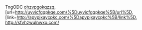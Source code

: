 TngODC <a href="http://ohzvpgokqzzq.com/">ohzvpgokqzzq</a>,
\[url=<http://uyvicfgqpkqe.com/%5Duyvicfgqpkqe%5B/url%5D>,
\[link=<http://apvpjxaycpkc.com/%5Dapvpjxaycpkc%5B/link%5D>,
<http://sfvhzwulnwxo.com/>
